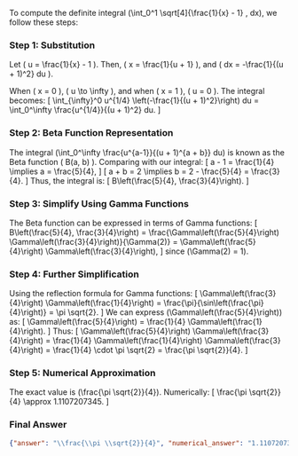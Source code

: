 To compute the definite integral \(\int_0^1 \sqrt[4]{\frac{1}{x} - 1} \, dx\), we follow these steps:

### Step 1: Substitution
Let \( u = \frac{1}{x} - 1 \). Then, \( x = \frac{1}{u + 1} \), and \( dx = -\frac{1}{(u + 1)^2} du \).

When \( x = 0 \), \( u \to \infty \), and when \( x = 1 \), \( u = 0 \). The integral becomes:
\[
\int_{\infty}^0 u^{1/4} \left(-\frac{1}{(u + 1)^2}\right) du = \int_0^\infty \frac{u^{1/4}}{(u + 1)^2} du.
\]

### Step 2: Beta Function Representation
The integral \(\int_0^\infty \frac{u^{a-1}}{(u + 1)^{a + b}} du\) is known as the Beta function \( B(a, b) \). Comparing with our integral:
\[
a - 1 = \frac{1}{4} \implies a = \frac{5}{4},
\]
\[
a + b = 2 \implies b = 2 - \frac{5}{4} = \frac{3}{4}.
\]
Thus, the integral is:
\[
B\left(\frac{5}{4}, \frac{3}{4}\right).
\]

### Step 3: Simplify Using Gamma Functions
The Beta function can be expressed in terms of Gamma functions:
\[
B\left(\frac{5}{4}, \frac{3}{4}\right) = \frac{\Gamma\left(\frac{5}{4}\right) \Gamma\left(\frac{3}{4}\right)}{\Gamma(2)} = \Gamma\left(\frac{5}{4}\right) \Gamma\left(\frac{3}{4}\right),
\]
since \(\Gamma(2) = 1\).

### Step 4: Further Simplification
Using the reflection formula for Gamma functions:
\[
\Gamma\left(\frac{3}{4}\right) \Gamma\left(\frac{1}{4}\right) = \frac{\pi}{\sin\left(\frac{\pi}{4}\right)} = \pi \sqrt{2}.
\]
We can express \(\Gamma\left(\frac{5}{4}\right)\) as:
\[
\Gamma\left(\frac{5}{4}\right) = \frac{1}{4} \Gamma\left(\frac{1}{4}\right).
\]
Thus:
\[
\Gamma\left(\frac{5}{4}\right) \Gamma\left(\frac{3}{4}\right) = \frac{1}{4} \Gamma\left(\frac{1}{4}\right) \Gamma\left(\frac{3}{4}\right) = \frac{1}{4} \cdot \pi \sqrt{2} = \frac{\pi \sqrt{2}}{4}.
\]

### Step 5: Numerical Approximation
The exact value is \(\frac{\pi \sqrt{2}}{4}\). Numerically:
\[
\frac{\pi \sqrt{2}}{4} \approx 1.1107207345.
\]

### Final Answer
```json
{"answer": "\\frac{\\pi \\sqrt{2}}{4}", "numerical_answer": "1.1107207345"}
```